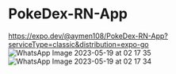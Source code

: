 # PokeDex-RN-App

https://expo.dev/@aymen108/PokeDex-RN-App?serviceType=classic&distribution=expo-go
![WhatsApp Image 2023-05-19 at 02 17 35](https://github.com/Cherkani/PokeDex-RN-App/assets/124716884/806404b9-22bd-4976-951e-8fac58e5909a)
![WhatsApp Image 2023-05-19 at 02 17 34](https://github.com/Cherkani/PokeDex-RN-App/assets/124716884/016956b5-cac6-4ddb-b357-f3b9667b79b6)
